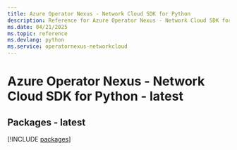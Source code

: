 ```yaml
---
title: Azure Operator Nexus - Network Cloud SDK for Python
description: Reference for Azure Operator Nexus - Network Cloud SDK for Python
ms.date: 04/21/2025
ms.topic: reference
ms.devlang: python
ms.service: operatornexus-networkcloud
---
```

# Azure Operator Nexus - Network Cloud SDK for Python - latest
## Packages - latest
[!INCLUDE [packages](operator-nexus---network-cloud-index.md)]